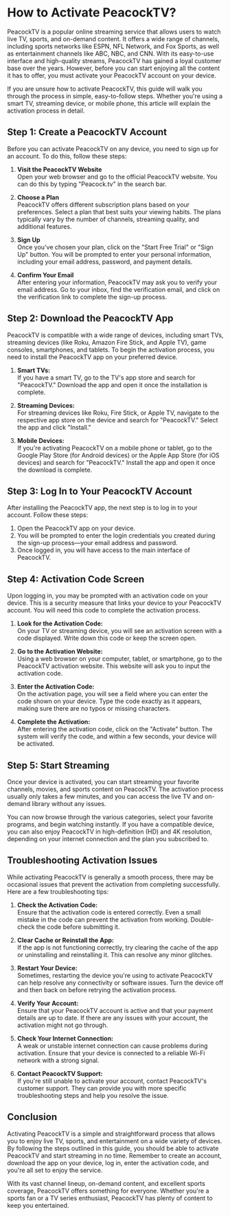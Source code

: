 # How to Activate PeacockTV?

PeacockTV is a popular online streaming service that allows users to watch live TV, sports, and on-demand content. It offers a wide range of channels, including sports networks like ESPN, NFL Network, and Fox Sports, as well as entertainment channels like ABC, NBC, and CNN. With its easy-to-use interface and high-quality streams, PeacockTV has gained a loyal customer base over the years. However, before you can start enjoying all the content it has to offer, you must activate your PeacockTV account on your device.

If you are unsure how to activate PeacockTV, this guide will walk you through the process in simple, easy-to-follow steps. Whether you're using a smart TV, streaming device, or mobile phone, this article will explain the activation process in detail.

## Step 1: Create a PeacockTV Account

Before you can activate PeacockTV on any device, you need to sign up for an account. To do this, follow these steps:

1. **Visit the PeacockTV Website**  
   Open your web browser and go to the official PeacockTV website. You can do this by typing "Peacock.tv" in the search bar.

2. **Choose a Plan**  
   PeacockTV offers different subscription plans based on your preferences. Select a plan that best suits your viewing habits. The plans typically vary by the number of channels, streaming quality, and additional features.

3. **Sign Up**  
   Once you've chosen your plan, click on the "Start Free Trial" or "Sign Up" button. You will be prompted to enter your personal information, including your email address, password, and payment details.

4. **Confirm Your Email**  
   After entering your information, PeacockTV may ask you to verify your email address. Go to your inbox, find the verification email, and click on the verification link to complete the sign-up process.

## Step 2: Download the PeacockTV App

PeacockTV is compatible with a wide range of devices, including smart TVs, streaming devices (like Roku, Amazon Fire Stick, and Apple TV), game consoles, smartphones, and tablets. To begin the activation process, you need to install the PeacockTV app on your preferred device.

1. **Smart TVs:**  
   If you have a smart TV, go to the TV's app store and search for "PeacockTV." Download the app and open it once the installation is complete.

2. **Streaming Devices:**  
   For streaming devices like Roku, Fire Stick, or Apple TV, navigate to the respective app store on the device and search for "PeacockTV." Select the app and click "Install."

3. **Mobile Devices:**  
   If you're activating PeacockTV on a mobile phone or tablet, go to the Google Play Store (for Android devices) or the Apple App Store (for iOS devices) and search for "PeacockTV." Install the app and open it once the download is complete.

## Step 3: Log In to Your PeacockTV Account

After installing the PeacockTV app, the next step is to log in to your account. Follow these steps:

1. Open the PeacockTV app on your device.
2. You will be prompted to enter the login credentials you created during the sign-up process—your email address and password.
3. Once logged in, you will have access to the main interface of PeacockTV.

## Step 4: Activation Code Screen

Upon logging in, you may be prompted with an activation code on your device. This is a security measure that links your device to your PeacockTV account. You will need this code to complete the activation process.

1. **Look for the Activation Code:**  
   On your TV or streaming device, you will see an activation screen with a code displayed. Write down this code or keep the screen open.

2. **Go to the Activation Website:**  
   Using a web browser on your computer, tablet, or smartphone, go to the PeacockTV activation website. This website will ask you to input the activation code.

3. **Enter the Activation Code:**  
   On the activation page, you will see a field where you can enter the code shown on your device. Type the code exactly as it appears, making sure there are no typos or missing characters.

4. **Complete the Activation:**  
   After entering the activation code, click on the "Activate" button. The system will verify the code, and within a few seconds, your device will be activated.

## Step 5: Start Streaming

Once your device is activated, you can start streaming your favorite channels, movies, and sports content on PeacockTV. The activation process usually only takes a few minutes, and you can access the live TV and on-demand library without any issues.

You can now browse through the various categories, select your favorite programs, and begin watching instantly. If you have a compatible device, you can also enjoy PeacockTV in high-definition (HD) and 4K resolution, depending on your internet connection and the plan you subscribed to.

## Troubleshooting Activation Issues

While activating PeacockTV is generally a smooth process, there may be occasional issues that prevent the activation from completing successfully. Here are a few troubleshooting tips:

1. **Check the Activation Code:**  
   Ensure that the activation code is entered correctly. Even a small mistake in the code can prevent the activation from working. Double-check the code before submitting it.

2. **Clear Cache or Reinstall the App:**  
   If the app is not functioning correctly, try clearing the cache of the app or uninstalling and reinstalling it. This can resolve any minor glitches.

3. **Restart Your Device:**  
   Sometimes, restarting the device you're using to activate PeacockTV can help resolve any connectivity or software issues. Turn the device off and then back on before retrying the activation process.

4. **Verify Your Account:**  
   Ensure that your PeacockTV account is active and that your payment details are up to date. If there are any issues with your account, the activation might not go through.

5. **Check Your Internet Connection:**  
   A weak or unstable internet connection can cause problems during activation. Ensure that your device is connected to a reliable Wi-Fi network with a strong signal.

6. **Contact PeacockTV Support:**  
   If you're still unable to activate your account, contact PeacockTV's customer support. They can provide you with more specific troubleshooting steps and help you resolve the issue.

## Conclusion

Activating PeacockTV is a simple and straightforward process that allows you to enjoy live TV, sports, and entertainment on a wide variety of devices. By following the steps outlined in this guide, you should be able to activate PeacockTV and start streaming in no time. Remember to create an account, download the app on your device, log in, enter the activation code, and you're all set to enjoy the service.

With its vast channel lineup, on-demand content, and excellent sports coverage, PeacockTV offers something for everyone. Whether you're a sports fan or a TV series enthusiast, PeacockTV has plenty of content to keep you entertained.
